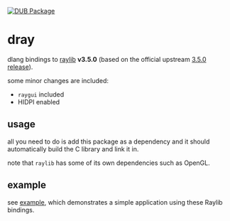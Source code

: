 [![DUB Package](https://img.shields.io/dub/v/dray.svg)](https://code.dlang.org/packages/dray)

# dray

dlang bindings to [raylib](https://github.com/xdrie/raylib) **v3.5.0** (based on the official upstream [3.5.0 release](https://github.com/raysan5/raylib/releases/tag/3.5.0)).

some minor changes are included:
+ `raygui` included
+ HIDPI enabled

## usage

all you need to do is add this package as a dependency and it should automatically build the C library and link it in.

note that `raylib` has some of its own dependencies such as OpenGL.

## example

see [example](example/), which demonstrates a simple application using these Raylib bindings.
